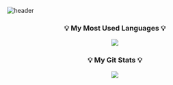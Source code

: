 ![header](https://capsule-render.vercel.app/api?type=waving&color=auto&height=200&section=header&text=HelloWorld!%20!🥳&fontSize=50&animation=twinkling)

<h3 align="center">💡 My Most Used Languages 💡</h3>
<p align="center">
  <a href="https://github.com/chaeHaram">
    <img align="center" src="https://github-readme-stats.vercel.app/api/top-langs/?username=chaeHaram&layout=compact&show_owner=ture&hide_title=ture&theme=nord&hide=HTML" />
  </a>
</p>
<h3 align="center">💡 My Git Stats 💡</h3>
<p align="center">
  <a href="https://github.com/chaeHaram">
    <img align="center" src="https://github-readme-stats.vercel.app/api?username=chaeHaram&hide_title=ture&include_all_commits=ture&show_icons=ture&theme=nord&hide=Total_PRs" />
  </a>
</p>
